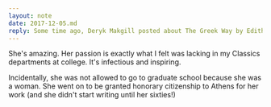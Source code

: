 ```yaml
---
layout: note
date: 2017-12-05.md
reply: Some time ago, Deryk Makgill posted about The Greek Way by Edith Hamilton. A few weeks ago, I spotted a copy for cheap at a used book store, and remembering Derek's post, I bought it.
---
```


She's amazing. Her passion is exactly what I felt was lacking in my Classics departments at college. It's infectious and inspiring.

Incidentally, she was not allowed to go to graduate school because she was a woman. She went on to be granted honorary citizenship to Athens for her work (and she didn't start writing until her sixties!)
